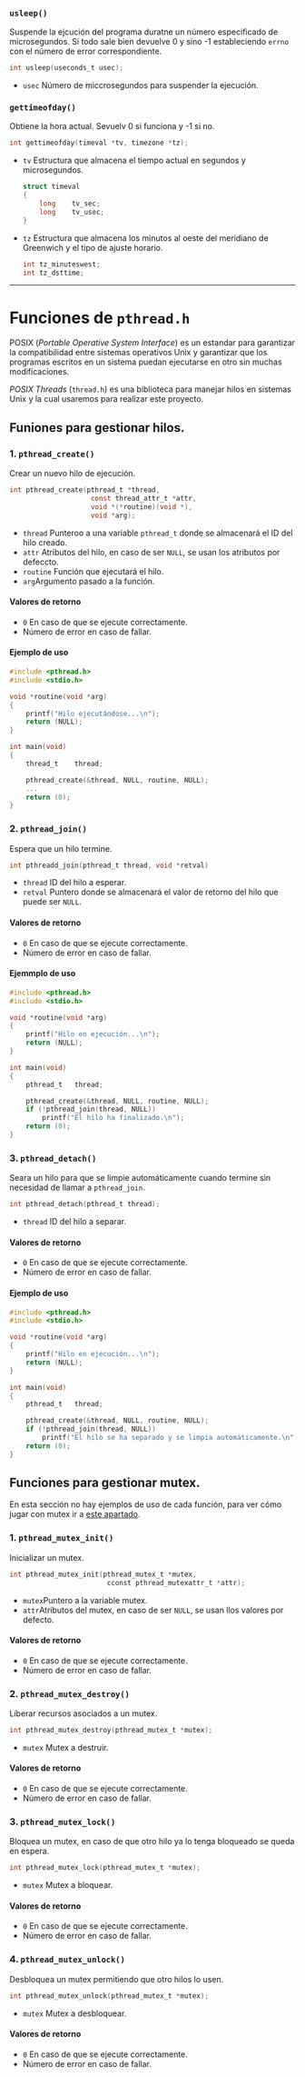 ### `usleep()`
Suspende la ejcución del programa duratne un número especificado de microsegundos. Si todo sale bien devuelve 0 y sino -1 estableciendo `errno` con el número de error correspondiente.

```C
int	usleep(useconds_t usec);
```
- `usec` Número de miccrosegundos para suspender la ejecución.

### `gettimeofday()`
Obtiene la hora actual. Sevuelv 0 si funciona y -1 si no.


```C
int	gettimeofday(timeval *tv, timezone *tz);
```
- `tv` Estructura que almacena el tiempo actual en segundos y microsegundos.
	```C
	struct timeval
	{
		long	tv_sec;
		long	tv_usec;
	}
	```
- `tz` Estructura que almacena los minutos al oeste del meridiano de Greenwich y el tipo de ajuste horario.
	```C
	int	tz_minuteswest;
	int	tz_dsttime;
	```

---

# Funciones de `pthread.h`

POSIX (_Portable Operative System Interface_) es un estandar para garantizar la compatibilidad entre sistemas operativos Unix y garantizar que los programas escritos en un sistema puedan ejecutarse en otro sin muchas modificaciones.

_POSIX Threads_ (`thread.h`) es una biblioteca para manejar hilos en sistemas Unix y la cual usaremos para realizar este proyecto.

## Funiones para gestionar hilos.
### 1. `pthread_create()`
Crear un nuevo hilo de ejecución.

```C
int	pthread_create(pthread_t *thread,
					const thread_attr_t *attr,
					void *(*routine)(void *),
					void *arg);
```
- `thread` Punteroo a una variable `pthread_t` donde se almacenará el ID del hilo creado.
- `attr` Atributos del hilo, en caso de ser `NULL`, se usan los atributos por defeccto.
- `routine` Función que ejecutará el hilo.
- `arg`Argumento pasado a la función.

#### Valores de retorno
- `0` En caso de que se ejecute correctamente.
- Número de error en caso de fallar.

#### Ejemplo de uso
```C
#include <pthread.h>
#include <stdio.h>

void *routine(void *arg)
{
	printf("Hilo ejecutándose...\n");
	return (NULL);
}

int	main(void)
{
	thread_t	thread;

	pthread_create(&thread, NULL, routine, NULL);
	...
	return (0);
}
```

### 2. `pthread_join()`
Espera que un hilo termine.
```C
int	pthreadd_join(pthread_t thread, void *retval)
```
- `thread` ID del hilo a esperar.
- `retval` Puntero donde se almacenará el valor de retorno del hilo que puede ser `NULL`.

#### Valores de retorno
- `0` En caso de que se ejecute correctamente.
- Número de error en caso de fallar.

#### Ejemmplo de uso
```C
#include <pthread.h>
#include <stdio.h>

void *routine(void *arg)
{
	printf("Hilo en ejecución...\n");
	return (NULL);
}

int	main(void)
{
	pthread_t	thread;

	pthread_create(&thread, NULL, routine, NULL);
	if (!pthread_join(thread, NULL))
		printf("El hilo ha finalizado.\n");
	return (0);
}
```

### 3. `pthread_detach()`
Seara un hilo para que se limpie automáticamente cuando termine sin necesidad de llamar a `pthread_join`.

```C
int	pthread_detach(pthread_t thread);
```
- `thread` ID del hilo a separar.

#### Valores de retorno
- `0` En caso de que se ejecute correctamente.
- Número de error en caso de fallar.

#### Ejemplo de uso
```C
#include <pthread.h>
#include <stdio.h>

void *routine(void *arg)
{
	printf("Hilo en ejecución...\n");
	return (NULL);
}

int	main(void)
{
	pthread_t	thread;

	pthread_create(&thread, NULL, routine, NULL);
	if (!pthread_join(thread, NULL))
		printf("El hilo se ha separado y se limpia automáticamente.\n");
	return (0);
}
```

## Funciones para gestionar mutex.
En esta sección no hay ejemplos de uso de cada función, para ver cómo jugar con mutex ir a [este apartado](pegar_enlace).
### 1. `pthread_mutex_init()`
Inicializar un mutex.

```C
int	pthread_mutex_init(pthread_mutex_t *mutex,
						cconst pthread_mutexattr_t *attr);
```
- `mutex`Puntero a la variable mutex.
- `attr`Atributos del mutex, en caso de ser `NULL`, se usan llos valores por defecto.

#### Valores de retorno
- `0` En caso de que se ejecute correctamente.
- Número de error en caso de fallar.

### 2. `pthread_mutex_destroy()`
Liberar recursos asociados a un mutex.

```C
int	pthread_mutex_destroy(pthread_mutex_t *mutex);
```
- `mutex` Mutex a destruir.

#### Valores de retorno
- `0` En caso de que se ejecute correctamente.
- Número de error en caso de fallar.

### 3. `pthread_mutex_lock()`
Bloquea un mutex, en caso de que otro hilo ya lo tenga bloqueado se queda en espera.
```C
int	pthread_mutex_lock(pthread_mutex_t *mutex);
```
- `mutex` Mutex a bloquear.

#### Valores de retorno
- `0` En caso de que se ejecute correctamente.
- Número de error en caso de fallar.

### 4. `pthread_mutex_unlock()`
Desbloquea un mutex permitiendo que otro hilos lo usen.
```C
int	pthread_mutex_unlock(pthread_mutex_t *mutex);
```

- `mutex` Mutex a desbloquear.

#### Valores de retorno
- `0` En caso de que se ejecute correctamente.
- Número de error en caso de fallar.
